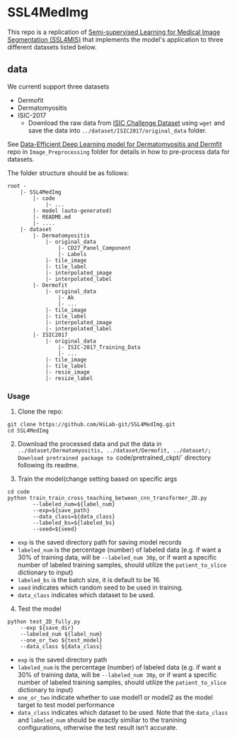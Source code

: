 # SSL4MedImg

This repo is a replication of [Semi-supervised Learning for Medical Image Segmentation (SSL4MIS)](https://github.com/HiLab-git/SSL4MIS/tree/master/code) that implements the model's application to three different datasets listed below. 

## data 
We currentl support three datasets
- Dermofit
- Dermatomyositis 
- ISIC-2017
    - Download the raw data from [ISIC Challenge Dataset](https://challenge.isic-archive.com/data/#2017) using `wget` and save the data into `../dataset/ISIC2017/original_data` folder. 

See [Data-Efficient Deep Learning model for Dermatomyositis and Dermfit](https://github.com/LuoyaoChen/DEDL_Semisupervised) repo in `Image_Preprocessing` folder for details in how to pre-process data for datasets. 

The folder structure should be as follows: 

```
root - 
    |- SSL4MedImg
        |- code
            |- ...
        |- model (auto-generated)
        |- README.md
        |- ....
    |- dataset
        |- Dermatomyositis
            |- original_data
                |- CD27_Panel_Component
                |- Labels
            |- tile_image
            |- tile_label
            |- interpolated_image
            |- interpolated_label
        |- Dermofit
            |- original_data
                |- Ak 
                |- ...
            |- tile_image
            |- tile_label
            |- interpolated_image
            |- interpolated_label
        |- ISIC2017
            |- original_data
                |- ISIC-2017_Training_Data
                |- ...
            |- tile_image
            |- tile_label
            |- resie_image
            |- resize_label
```

### Usage

1. Clone the repo:
```
git clone https://github.com/HiLab-git/SSL4MedImg.git
cd SSL4MedImg
```
2. Download the processed data and put the data in `../dataset/Dermatomyositis, ../dataset/Dermofit, ../dataset/; Download pretrained package to `code/pretrained_ckpt/` directory following its readme.

3. Train the model(change setting based on specific args
```
cd code
python train_train_cross_teaching_between_cnn_transformer_2D.py 
        --labeled_num=${label_num} 
        --exp=${save_path}
        --data_class=${data_class}
        --labeled_bs=${labeled_bs}
        --seed=${seed}
```

- `exp` is the saved directory path for saving model records
- `labeled_num` is the percentage (number) of labeled data (e.g. if want a 30% of training data, will be `--labeled_num 30p`, or if want a specific number of labeled training samples, should utilize the `patient_to_slice` dictionary to input)
- `labeled_bs` is the batch size, it is default to be 16. 
- `seed` indicates which random seed to be used in training. 
- `data_class` indicates which dataset to be used. 

4. Test the model
```
python test_2D_fully.py 
    --exp ${save_dir}
    --labeled_num ${label_num} 
    --one_or_two ${test_model} 
    --data_class ${data_class}
```
- `exp` is the saved directory path
- `labeled_num` is the percentage (number) of labeled data (e.g. if want a 30% of training data, will be `--labeled_num 30p`, or if want a specific number of labeled training samples, should utilize the `patient_to_slice` dictionary to input)
- `one_or_two` indicate whether to use model1 or model2 as the model target to test model performance 
- `data_class` indicates which dataset to be used. Note that the `data_class` and `labeled_num` should be exactly similiar to the tranining configurations, otherwise the test result isn't accurate. 
